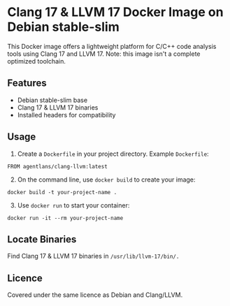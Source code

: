 # Clang 17 & LLVM 17 Docker Image on Debian stable-slim

This Docker image offers a lightweight platform for C/C++ code analysis tools using Clang 17 and LLVM 17. Note: this image isn't a complete optimized toolchain.

## Features

- Debian stable-slim base
- Clang 17 & LLVM 17 binaries
- Installed headers for compatibility

## Usage

1. Create a `Dockerfile` in your project directory.
   Example `Dockerfile`:

  `FROM agentlans/clang-llvm:latest`

2. On the command line, use `docker build` to create your image:

  `docker build -t your-project-name .`

3. Use `docker run` to start your container:

  `docker run -it --rm your-project-name`

## Locate Binaries

Find Clang 17 & LLVM 17 binaries in `/usr/lib/llvm-17/bin/.`

## Licence

Covered under the same licence as Debian and Clang/LLVM.
